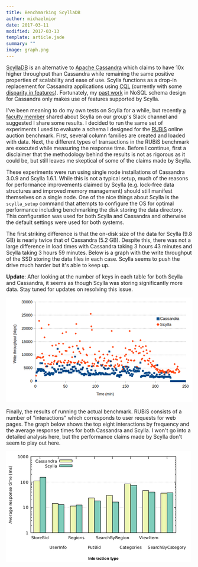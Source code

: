 ```yaml
---
title: Benchmarking ScyllaDB
author: michaelmior
date: 2017-03-11
modified: 2017-03-13
template: article.jade
summary: ""
image: graph.png
---
```


[ScyllaDB](http://www.scylladb.com/) is an alternative to [Apache Cassandra](https://cassandra.apache.org/) which claims to have 10x higher throughput than Cassandra while remaining the same positive properties of scalability and ease of use.
Scylla functions as a drop-in replacement for Cassandra applications using [CQL](https://docs.datastax.com/en/cql/3.1/index.html) (currently with some [disparity in features](http://www.scylladb.com/technology/status/)).
Fortunately, my [past work](/projects/NoSE/) in NoSQL schema design for Cassandra only makes use of features supported by Scylla.

I've been meaning to do my own tests on Scylla for a while, but recently [a faculty member](https://cs.uwaterloo.ca/~jimmylin/) shared about Scylla on our group's Slack channel and suggested I share some results.
I decided to run the same set of experiments I used to evaluate a schema I designed for the [RUBiS](http://rubis.ow2.org/) online auction benchmark.
First, several column families are created and loaded with data.
Next, the different types of transactions in the RUBiS benchmark are executed while measuring the response time.
Before I continue, first a disclaimer that the methodology behind the results is not as rigorous as it could be, but still leaves me skeptical of some of the claims made by Scylla.

These experiments were run using single node installations of Cassandra 3.0.9 and Scylla 1.6.1.
While this is not a typical setup, much of the reasons for performance improvements claimed by Scylla (e.g. lock-free data structures and improved memory management) should still manifest themselves on a single node.
One of the nice things about Scylla is the `scylla_setup` command that attempts to configure the OS for optimal performance including benchmarking the disk storing the data directory.
This configuration was used for both Scylla and Cassandra and otherwise the default settings were used for both systems.

The first striking difference is that the on-disk size of the data for Scylla (9.8 GB) is nearly twice that of Cassandra (5.2 GB).
Despite this, there was not a large difference in load times with Cassandra taking 3 hours 43 minutes and Scylla taking 3 hours 59 minutes.
Below is a graph with the write throughput of the SSD storing the data files in each case.
Scylla seems to push the drive much harder but it's able to keep up.

**Update**: After looking at the number of keys in each table for both Scylla and Cassandra, it seems as though Scylla was storing significantly more data. Stay tuned for updates on resolving this issue.

![Write throughput while loading](write-throughput.png)

Finally, the results of running the actual benchmark.
RUBiS consists of a number of "interactions" which corresponds to user requests for web pages.
The graph below shows the top eight interactions by frequency and the average response times for both Cassandra and Scylla.
I won't go into a detailed analysis here, but the performance claims made by Scylla don't seem to play out here.

![RUBiS benchmark comparison](compare.png)
